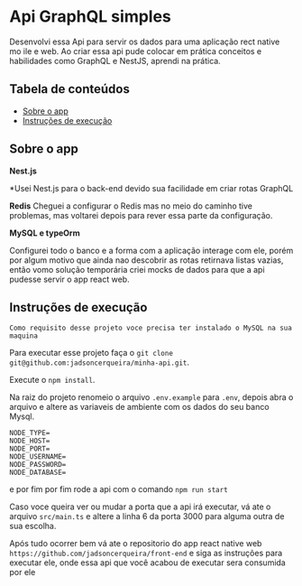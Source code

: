 # Api GraphQL simples

Desenvolvi essa Api para servir os dados para uma aplicação rect native mo ile e web.
Ao criar essa api pude colocar em prática conceitos e habilidades como GraphQL e NestJS, aprendi na prática.

## Tabela de conteúdos

- [Sobre o app](#sobre-o-app)
- [Instruções de execução](#instruções-de-execução)

## Sobre o app


**Nest.js**

*Usei Nest.js para o back-end devido sua facilidade em criar rotas GraphQL

**Redis**
Cheguei a configurar o Redis mas no meio do caminho tive problemas, mas voltarei depois para rever essa parte da configuração.

**MySQL e typeOrm**

Configurei todo o banco e a forma com a aplicação interage com ele, porém por algum motivo que ainda nao descobrir as rotas retirnava listas vazias, então vomo solução temporária criei mocks de dados para que a api pudesse servir o app react web.

## Instruções de execução

`Como requisito desse projeto voce precisa ter instalado o MySQL na sua maquina`

Para executar esse projeto faça o `git clone  git@github.com:jadsoncerqueira/minha-api.git`.

Execute o `npm install`.

Na raiz do projeto renomeio o arquivo `.env.example` para `.env`, depois abra o arquivo e altere as variaveis de ambiente com os dados do seu banco Mysql.

```
NODE_TYPE=
NODE_HOST=
NODE_PORT=
NODE_USERNAME=
NODE_PASSWORD=
NODE_DATABASE=
```

e por fim por fim rode a api com o comando `npm run start`

Caso voce queira ver ou mudar a porta que a api irá executar, vá ate o arquivo `src/main.ts` e altere a linha 6 da porta 3000 para alguma outra de sua escolha.

Após tudo ocorrer bem vá ate o repositorio do app react native web `https://github.com/jadsoncerqueira/front-end` e siga as instruções para executar ele, onde essa api que você acabou de executar sera consumida por ele 

